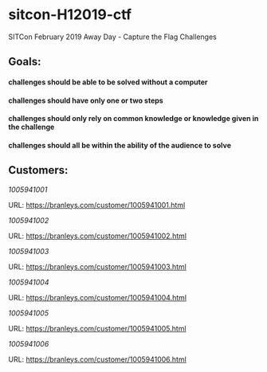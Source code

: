 # sitcon-H12019-ctf
SITCon February 2019 Away Day - Capture the Flag Challenges


## Goals:
#### challenges should be able to be solved without a computer
#### challenges should have only one or two steps
#### challenges should only rely on common knowledge or knowledge given in the challenge
#### challenges should all be within the ability of the audience to solve

## Customers:
*1005941001*

URL: https://branleys.com/customer/1005941001.html

*1005941002*

URL: https://branleys.com/customer/1005941002.html

*1005941003*

URL: https://branleys.com/customer/1005941003.html

*1005941004*

URL: https://branleys.com/customer/1005941004.html

*1005941005*

URL: https://branleys.com/customer/1005941005.html

*1005941006*

URL: https://branleys.com/customer/1005941006.html
